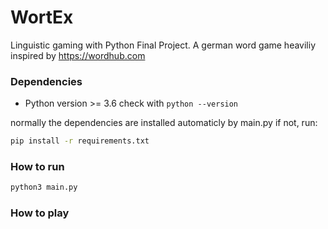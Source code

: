 # WortEx
Linguistic gaming with Python Final Project. A german word game heaviliy inspired by https://wordhub.com

### Dependencies

- Python version >= 3.6
  check with `python --version`

normally the dependencies are installed automaticly by main.py
if not, run:
```bash
pip install -r requirements.txt
```

### How to run
```bash
python3 main.py
```

### How to play
